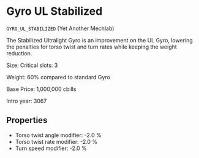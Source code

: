 # Gyro UL Stabilized

`GYRO_UL_STABILIZED` (Yet Another Mechlab)

The Stabilized Ultralight Gyro is an improvement on the UL Gyro, lowering the penalties for torso twist and turn rates while keeping the weight reduction.

Size: Critical slots: 3

Weight: 60% compared to standard Gyro

Base Price: 1,000,000 cbills

Intro year: 3067

## Properties
* Torso twist angle modifier: -2.0 %
* Torso twist rate modifier: -2.0 %
* Turn speed modifier: -2.0 %
